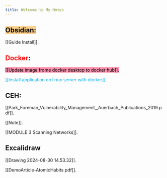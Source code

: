 ```yaml
---
title: Welcome to My Notes
---
```


## <mark style="background: #FFF3A3A6;"><mark style="background: #FFB86CA6;">**Obsidian**:</mark></mark>

[[Guide Install]].

## **<span style="color:rgb(112, 48, 160)"><span style="color:rgb(255, 0, 0)">Docker</span></span>**:

<mark style="background: #FF5582A6;">[[Update image frome docker desktop to docker hub]].</mark>

<span style="color:rgb(0, 176, 240)">[[Install application on linux server with docker]].</span>

## **CEH**:
[[Park_Foreman_Vulnerability_Management,_Auerbach_Publications_2019.pdf]].

[[Note]].

[[MODULE 3 Scanning Networks]].

## **Excalidraw**

[[Drawing 2024-08-30 14.53.32]].

[[DemoArticle-AtomicHabits.pdf]].






